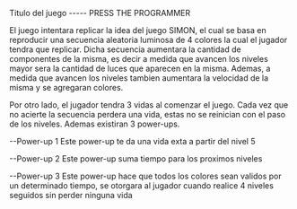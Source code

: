 Titulo del juego ----- PRESS THE PROGRAMMER

El juego intentara replicar la idea del juego SIMON, el cual se basa en reproducir una secuencia aleatoria luminosa de 4 colores la cual el jugador tendra que replicar. Dicha secuencia aumentara la cantidad de componentes de la misma, es decir a medida que avancen los niveles mayor sera la cantidad de luces que aparecen en la misma. Ademas, a medida que avancen los niveles tambien aumentara la velocidad de la misma y se agregaran colores.

Por otro lado, el jugador tendra 3 vidas al comenzar el juego. Cada vez que no acierte la secuencia perdera una vida, estas no se reinician con el paso de los niveles. Ademas existiran 3 power-ups.

--Power-up 1
Este power-up te da una vida exta a partir del nivel 5

--Power-up 2 
Este power-up suma tiempo para los proximos niveles

--Power-up 3
Este power-up hace que todos los colores sean validos por un determinado tiempo, se otorgara al jugador cuando realice 4 niveles seguidos sin perder ninguna vida
